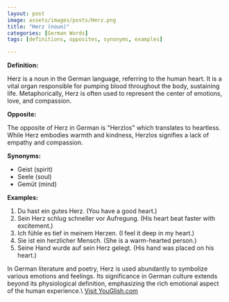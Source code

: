 ```yaml
---
layout: post
image: assets/images/posts/Herz.png
title: "Herz (noun)"
categories: [German Words]
tags: [definitions, opposites, synonyms, examples]

---
```


**Definition:**

Herz is a noun in the German language, referring to the human heart. It is a vital organ responsible for pumping blood throughout the body, sustaining life. Metaphorically, Herz is often used to represent the center of emotions, love, and compassion. 

**Opposite:**

The opposite of Herz in German is "Herzlos" which translates to heartless. While Herz embodies warmth and kindness, Herzlos signifies a lack of empathy and compassion.

**Synonyms:**

- Geist (spirit)
- Seele (soul)
- Gemüt (mind)

**Examples:**

1. Du hast ein gutes Herz. (You have a good heart.)
2. Sein Herz schlug schneller vor Aufregung. (His heart beat faster with excitement.)
3. Ich fühle es tief in meinem Herzen. (I feel it deep in my heart.)
4. Sie ist ein herzlicher Mensch. (She is a warm-hearted person.)
5. Seine Hand wurde auf sein Herz gelegt. (His hand was placed on his heart.)

In German literature and poetry, Herz is used abundantly to symbolize various emotions and feelings. Its significance in German culture extends beyond its physiological definition, emphasizing the rich emotional aspect of the human experience.\ <a id="yg-widget-0" class="youglish-widget" data-query="Herz" data-lang="german" data-components="8412" data-auto-start="0" data-bkg-color="theme_light" data-title="How%20to%20pronounce%20Herz%20in%20German"  rel="nofollow" href="https://youglish.com">Visit YouGlish.com</a><script async src="https://youglish.com/public/emb/widget.js" charset="utf-8"></script>